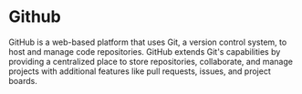 # Github

GitHub is a web-based platform that uses Git, a version control system, to host and manage code repositories. GitHub extends Git's capabilities by providing a centralized place to store repositories, collaborate, and manage projects with additional features like pull requests, issues, and project boards.
